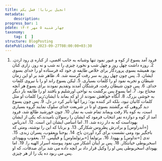 ```yaml
---
title: انجیل برنابا؛ فصل یکم
metadata:
    description:
progress_bar: 1
pdate: چهار شنبه ۵ مهر ۱۴۰۲    
taxonomy:
    tag: [  ]
structure: BlogPosting
datePublished: 2023-09-27T08:00:00+03:30
---
```

 1.  فرود آمد یسوع از کوه و عبور نمود تنها وشبانه به جانب اقصی، از کناره ی رود اردن.  2. روزه داشت چهل روز و چهل شب و نخورد چیزی را نه شب و نه روز. زاری کنان بود همیشه بسوی پروردگار برای خلاص طایفه ی خود که فرستاده او را خدای بسوی ایشان. 3. پس چون چهل روز به سر رفت گرسنه شد. 4.  ظاهر شد بر او این زمان شیطان و تجربه نمود او را کلمات بسیاری. 5.  لیکن یسوع راند او را با نیروی کلمات خدای. 6.  پس چون شیطان رفت، فرشتگان آمدند وتقدیم نمودند برای یسوع هر آنچه محتاج بود. 7.  اما یسوع پس برگشت به نواحی اورشلیم و یافتند او را طایفه بار دیگر به خوشی بزرگ. 8.  آنگاه خواهش نمودند از او که بماند با ایشان؛زیرا کلمات او مثل کلمات کاتبان نبود، بلکه اثر کننده بود؛ زیرا آنها تأثیر کرد در دل. 9.  پس چون یسوع دید گروهی که برگشتند بسوی او تا در شریعت خدای سلوک نمایند گروه بسیاری است، به کوه بالا رفت وبماند تمام شب به نماز. 10.  چون خورشید طالع شد، فرود آمد از کوه و دوازده نفر انتخاب فرمود که ایشان را رسولان نامیدند،که یکی از ایشان یهوداست که به دار زده شد. 11. اما اسامی ایشان این است. 12.  اندریاس [=أندراوس] و برادرش پطروس شکارگر. 13.  و برنابا که این را نوشته، ومتی که باجگیر بود ومی نشست برای گرد آوردن باج. 14.  یوحنا ویعقوب، پسران زبدی. 15.  تدی [=تداوس] و یهودا. 16.  برتولما [=برتولماوس] و فیلّپس. 17.  یعقوب ویهودای اسخریوطی خیانتکار. 18. پس بر اینان آشکار می نمود پیوسته اسرار الهیه را. 19. اما یهودای اسخریوطی پس او را وکیل قرار داد بر آنچه داده می شد برای صدقات، که او پس می ربود ده یک را از هر چیزی.
